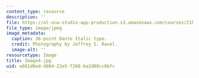 ```yaml
---
content_type: resource
description: ''
file: https://ol-ocw-studio-app-production.s3.amazonaws.com/courses/21h-343j-making-books-the-renaissance-and-today-spring-2016/e661d0ed488422e5f268ba2d08cc6bfc_Image4.jpg
file_type: image/jpeg
image_metadata:
  caption: 36-point Dante Italic type.
  credit: Photography by Jeffrey S. Ravel.
  image-alt: ''
resourcetype: Image
title: Image4.jpg
uid: e661d0ed-4884-22e5-f268-ba2d08cc6bfc
---
```

